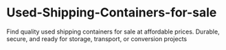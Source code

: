 # Used-Shipping-Containers-for-sale
Find quality used shipping containers for sale at affordable prices. Durable, secure, and ready for storage, transport, or conversion projects
